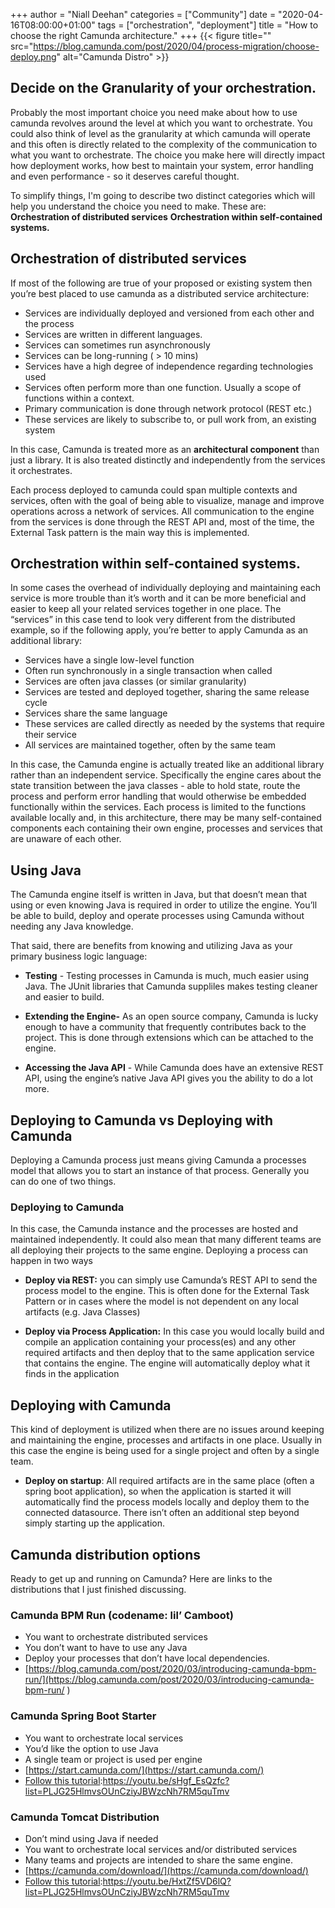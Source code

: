 +++
author = "Niall Deehan"
categories = ["Community"]
date = "2020-04-16T08:00:00+01:00"
tags = ["orchestration", "deployment"]
title = "How to choose the right Camunda architecture."
+++
{{< figure title="" src="https://blog.camunda.com/post/2020/04/process-migration/choose-deploy.png" alt="Camunda Distro" >}}

## Decide on the Granularity of your orchestration.

Probably the most important choice you need make about how to use camunda revolves around the level at which you want to orchestrate. You could also think of level as the granularity at which camunda will operate and this often is directly related to the complexity of the communication to what you want to orchestrate. The choice you make here will directly impact how deployment works, how best to maintain your system, error handling and even performance - so it deserves careful thought.

<!--more-->

To simplify things, I'm going to describe two distinct categories which will help you understand the choice you need to make. These are:
__Orchestration of distributed services__
__Orchestration within self-contained systems.__

## Orchestration of distributed services

If most of the following are true of your proposed or existing system then you’re best placed to use camunda as a distributed service architecture:

- Services are individually deployed and versioned from each other and the process
- Services are written in different languages.
- Services can sometimes run asynchronously
- Services can be long-running ( > 10 mins)
- Services have a high degree of independence regarding technologies used
- Services often perform more than one function. Usually a scope of functions within a context.
- Primary communication is done through network protocol (REST etc.)
- These services are likely to subscribe to, or pull work from, an existing system

In this case, Camunda is treated more as an __architectural component__ than just a library. It is also treated distinctly and independently from the services it orchestrates.

Each process deployed to camunda could span multiple contexts and services, often with the goal of being able to visualize, manage and improve operations across a network of services.
All communication to the engine from the services is done through the REST API and, most of the time, the External Task pattern is the main way this is implemented.

## Orchestration within self-contained systems.

In some cases the overhead of individually deploying and maintaining each service is more trouble than it’s worth and it can be more beneficial and easier to keep all your related services together in one place. The “services” in this case tend to look very different from the distributed example, so if the following apply, you’re better to apply Camunda as an additional library:
- Services have a single low-level function
- Often run synchronously in a single transaction when called
- Services are often java classes (or similar granularity)
- Services are tested and deployed together, sharing the same release cycle
- Services share the same language
- These services are called directly as needed by the systems that require their service
- All services are maintained together, often by the same team

In this case,  the Camunda engine is actually treated like an additional library rather than an independent service. Specifically the engine cares about the state transition between the java classes - able to hold state, route the process and perform error handling that would otherwise be embedded functionally within the services.  Each process is limited to the functions available locally and, in this architecture, there may be many self-contained components each containing their own engine, processes and services that are unaware of each other.

## Using Java

The Camunda engine itself is written in Java, but that doesn’t mean that using or even knowing Java is required in order to utilize the engine. You’ll be able to build, deploy and operate processes using Camunda without needing any Java knowledge.

That said, there are benefits from knowing and utilizing Java as your primary business logic language:

- __Testing__ - Testing processes in Camunda is much, much easier using Java. The JUnit libraries that Camunda suppliles makes testing cleaner and easier to build.

- __Extending the Engine-__ As an open source company, Camunda is lucky enough to have a community that frequently contributes back to the project. This is done through extensions which can be attached to the engine.

- __Accessing the Java API__ - While Camunda does have an extensive REST API, using the engine’s native Java API gives you the ability to do a lot more.

## Deploying __to__ Camunda vs Deploying __with__ Camunda

Deploying a Camunda process just means giving Camunda a processes model  that allows you to start an instance of that process. Generally you can do one of two things.

### Deploying __to__ Camunda

In this case, the Camunda instance and the processes are hosted and maintained independently. It could also mean that many different teams are all deploying their projects to the same engine. Deploying a process can happen in two ways

- __Deploy via REST:__ you can simply use Camunda’s REST API to send the process model to the engine. This is often done for the External Task Pattern or in cases where the model is not dependent on any local artifacts (e.g. Java Classes)

- __Deploy via Process Application:__ In this case you would locally build and compile an application containing your process(es) and any other required artifacts and then deploy that to the same application service that contains the engine. The engine will automatically deploy what it finds in the application

## Deploying __with__ Camunda

This kind of deployment is utilized when there are no issues around keeping and maintaining the engine, processes and artifacts in one place. Usually in this case the engine is being used for a single project and often by a single team.

- __Deploy on startup__: All required artifacts are in the same place (often a spring boot application), so when the application is started it will automatically find the process models locally and deploy them to the connected datasource. There isn’t often an additional step beyond simply starting up the application.

## Camunda distribution options

Ready to get up and running on Camunda? Here are links to the distributions that I just finished discussing.

### Camunda BPM Run (codename: lil’ Camboot)
- You want to orchestrate distributed services
- You don’t want to have to use any Java
- Deploy your processes that don’t have local dependencies.
- [https://blog.camunda.com/post/2020/03/introducing-camunda-bpm-run/](https://blog.camunda.com/post/2020/03/introducing-camunda-bpm-run/ )


### Camunda Spring Boot Starter
- You want to orchestrate local services
- You’d like the option to use Java
- A single team or project is used per engine
- [https://start.camunda.com/](https://start.camunda.com/)
- [Follow this tutorial](https://youtu.be/sHgf_EsQzfc?list=PLJG25HlmvsOUnCziyJBWzcNh7RM5quTmv ):https://youtu.be/sHgf_EsQzfc?list=PLJG25HlmvsOUnCziyJBWzcNh7RM5quTmv

### Camunda Tomcat Distribution
- Don’t mind using Java if needed
- You want to orchestrate local services and/or distributed services
- Many teams and projects are intended to share the same engine.
- [https://camunda.com/download/](https://camunda.com/download/)
- [Follow this tutorial](https://youtu.be/HxtZf5VD6lQ?list=PLJG25HlmvsOUnCziyJBWzcNh7RM5quTmv ):https://youtu.be/HxtZf5VD6lQ?list=PLJG25HlmvsOUnCziyJBWzcNh7RM5quTmv
